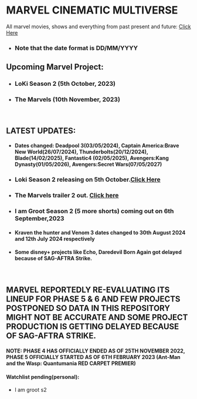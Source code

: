 # MARVEL CINEMATIC MULTIVERSE

All marvel movies, shows and everything from past present and future: [Click Here](https://github.com/gunjan1909/marvel/blob/main/MCU%20RESEARCH.md)

- ### Note that the date format is DD/MM/YYYY

## Upcoming Marvel Project:

- ### LoKi Season 2 (5th October, 2023)
- ### The Marvels (10th November, 2023)

<br/>

## LATEST UPDATES:

- #### Dates changed: Deadpool 3(03/05/2024), Captain America:Brave New World(26/07/2024), Thunderbolts(20/12/2024), Blade(14/02/2025), Fantastic4 (02/05/2025), Avengers:Kang Dynasty(01/05/2026), Avengers:Secret Wars(07/05/2027)
- ### Loki Season 2 releasing on 5th October.[Click Here](https://www.youtube.com/watch?v=j-0Li8Q14g8)
- ### The Marvels trailer 2 out. [Click here](https://youtu.be/3sHHCG1JDL8?feature=shared)
- ### I am Groot Season 2 (5 more shorts) coming out on 6th September,2023
- #### Kraven the hunter and Venom 3 dates changed to 30th August 2024 and 12th July 2024 respectively
- #### Some disney+ projects like Echo, Daredevil Born Again got delayed because of SAG-AFTRA Strike.

<br/>

## MARVEL REPORTEDLY RE-EVALUATING ITS LINEUP FOR PHASE 5 & 6 AND FEW PROJECTS POSTPONED SO DATA IN THIS REPOSITORY MIGHT NOT BE ACCURATE AND SOME PROJECT PRODUCTION IS GETTING DELAYED BECAUSE OF SAG-AFTRA STRIKE.

#### NOTE: PHASE 4 HAS OFFICIALLY ENDED AS OF 25TH NOVEMBER 2022, PHASE 5 OFFICIALLY STARTED AS OF 6TH FEBRUARY 2023 (Ant-Man and the Wasp: Quantumania RED CARPET PREMIER)

#### Watchlist pending(personal):

- I am groot s2
